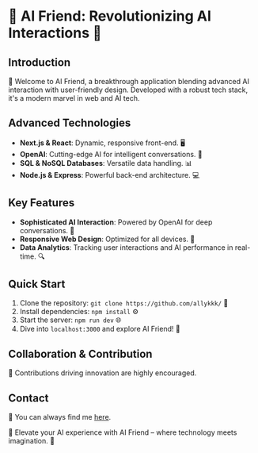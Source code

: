 # 🌟 AI Friend: Revolutionizing AI Interactions 🌟

## Introduction
🚀 Welcome to AI Friend, a breakthrough application blending advanced AI interaction with user-friendly design. Developed with a robust tech stack, it's a modern marvel in web and AI tech.

## Advanced Technologies
- **Next.js & React**: Dynamic, responsive front-end. 🖥️
- **OpenAI**: Cutting-edge AI for intelligent conversations. 🤖
- **SQL & NoSQL Databases**: Versatile data handling. 📊
- **Node.js & Express**: Powerful back-end architecture. 💻

## Key Features
- **Sophisticated AI Interaction**: Powered by OpenAI for deep conversations. 🧠
- **Responsive Web Design**: Optimized for all devices. 📱
- **Data Analytics**: Tracking user interactions and AI performance in real-time. 🔍

## Quick Start
1. Clone the repository: `git clone https://github.com/allykkk/` 📑
2. Install dependencies: `npm install` ⚙️
3. Start the server: `npm run dev` 🌐
4. Dive into `localhost:3000` and explore AI Friend! 🎉

## Collaboration & Contribution
🤝 Contributions driving innovation are highly encouraged.

## Contact
📧 You can always find me [here](https://www.linkedin.com/in/allyke/).

🚀 Elevate your AI experience with AI Friend – where technology meets imagination. 🌈
